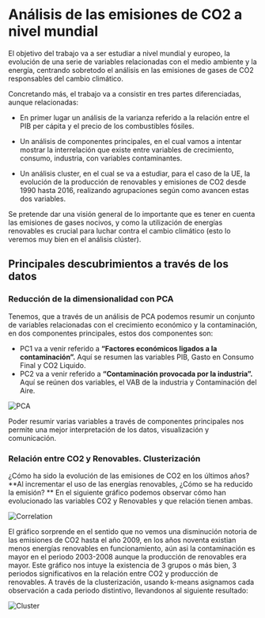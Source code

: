 # Análisis de las emisiones de CO2 a nivel mundial

El objetivo del trabajo va a ser estudiar a nivel mundial y europeo, la evolución de una serie de variables relacionadas con el medio ambiente y la energía, centrando sobretodo el análisis en las emisiones de gases de CO2 responsables del cambio climático.

Concretando más, el trabajo va a consistir en tres partes diferenciadas, aunque relacionadas:

- En primer lugar un análisis de la varianza referido a la relación entre el PIB per cápita y el precio de los combustibles fósiles.

- Un análisis de componentes principales, en el cual vamos a intentar mostrar la interrelación que existe entre variables de crecimiento, consumo, industria, con variables contaminantes.

- Un análisis cluster, en el cual se va a estudiar, para el caso de la UE, la evolución de la producción de renovables y emisiones de CO2 desde 1990 hasta 2016, realizando agrupaciones según como avancen estas dos variables.

Se pretende dar una visión general de lo importante que es tener en cuenta las emisiones de gases nocivos, y como la utilización de energías renovables es crucial para luchar contra el cambio climático (esto lo veremos muy bien en el análisis clúster).


## Principales descubrimientos a través de los datos

### Reducción de la dimensionalidad con PCA
Tenemos, que a través de un análisis de PCA podemos resumir un conjunto de variables relacionadas con el crecimiento económico y la contaminación, en dos componentes principales, estos dos componentes son:

- PC1 va a venir referido a **“Factores económicos ligados a la contaminación”.** Aquí se resumen las variables PIB, Gasto en Consumo Final y CO2 Liquido.
- PC2 va a venir referido a **“Contaminación provocada por la industria”.** Aquí se reúnen dos variables, el VAB de la industria y Contaminación del Aire.

![PCA](https://user-images.githubusercontent.com/54073772/98850120-91637800-2454-11eb-950d-f2333bede3fc.PNG)

Poder resumir varias variables a través de componentes principales nos permite una mejor interpretación de los datos, visualización y comunicación.

### Relación entre CO2 y Renovables. Clusterización

¿Cómo ha sido la evolución de las emisiones de CO2 en los últimos años? **Al incrementar el uso de las energías renovables, ¿Cómo se ha reducido la emisión? ** En el siguiente gráfico podemos observar cómo han evolucionado las variables CO2 y Renovables y que relación tienen ambas.

![Correlation](https://user-images.githubusercontent.com/54073772/98852065-69294880-2457-11eb-82c4-84a73eeeaecf.PNG)

El gráfico sorprende en el sentido que no vemos una disminución notoria de las emisiones de CO2 hasta el año 2009, en los años noventa existian menos energías renovables en funcionamiento, aún asi la contaminación es mayor en el periodo 2003-2008 aunque la producción de renovables era mayor. Este gráfico nos intuye la existencia de 3 grupos o más bien, 3 periodos significativos en la relación entre CO2 y producción de renovables. A través de la clusterización, usando k-means asignamos cada observación a cada periodo distintivo, llevandonos al siguiente resultado:

![Cluster](https://user-images.githubusercontent.com/54073772/98852012-5747a580-2457-11eb-8fe5-4b3f75b3f9e4.PNG)
